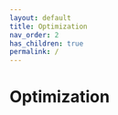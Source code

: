```yaml
---
layout: default
title: Optimization
nav_order: 2
has_children: true
permalink: /
---
```


# Optimization
